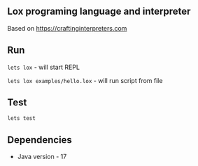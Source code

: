 Lox programing language and interpreter
---

Based on https://craftinginterpreters.com


## Run

`lets lox` - will start REPL

`lets lox examples/hello.lox` - will run script from file

## Test

`lets test`

## Dependencies

* Java version - 17
